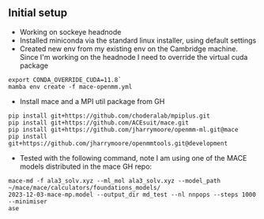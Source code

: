 ## Initial setup

- Working on sockeye headnode
- Installed miniconda via the standard linux installer, using default settings
- Created new env from my existing env on the Cambridge machine. Since I'm working on the headnode I need to override the virtual cuda package
```
export CONDA_OVERRIDE_CUDA=11.8`
mamba env create -f mace-openmm.yml

```

- Install mace and a MPI util package from GH
```
pip install git+https://github.com/choderalab/mpiplus.git
pip install git+https://github.com/ACEsuit/mace.git
pip install git+https://github.com/jharrymoore/openmm-ml.git@mace
pip install git+https://github.com/jharrymoore/openmmtools.git@development
```

- Tested with the following command, note I am using one of the MACE models distributed in the mace GH repo:
```
mace-md -f ala3_solv.xyz --ml_mol ala3_solv.xyz --model_path ~/mace/mace/calculators/foundations_models/
2023-12-03-mace-mp.model --output_dir md_test --nl nnpops --steps 1000 --minimiser 
ase
```




